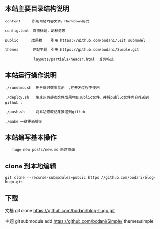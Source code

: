  ## 本站主要目录结构说明  
 
    content 　　 所用网站内容文件，MarkDown格式  

    config.toml　首页标题，副标题等 

    public　　　 成果物    引用 https://github.com/bodani/.git submodel 

    themes　     网站主题　引用 https://github.com/bodani/Simple.git  
    
                 layouts/partials/header.html  首页格式

 ## 本站运行操作说明

    ./rundemo.sh  用于临时效果展示　,在开发过程中使用

    ./deploy.sh   生成网页静态文件成果物到public文件，并将public文件内容推送到github .　   

    ./push.sh     将本站修改结果推送到github
    
    ./make 一键更新提交

 ## 本站编写基本操作
 
```
　　hugo new posts/new.md 新建页面
```

## clone 到本地编辑

    git clone --recurse-submodules=public https://github.com/bodani/blog-hugo.git 

## 下载

   文档
   git clone https://github.com/bodani/blog-hugo.git

   主题
   git submodule add https://github.com/bodani/Simple/ themes/simple 
